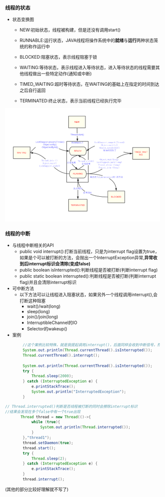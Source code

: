 ### 线程的状态
- 状态变换图
  - NEW:初始状态，线程被构建，但是还没有调用start()

  - RUNNABLE:运行状态，JAVA线程将操作系统中的**就绪**与**运行**两种状态笼统的称作运行中

  - BLOCKED:阻塞状态，表示线程阻塞于锁

  - WAITING:等待状态，表示线程进入等待状态，进入等待状态的线程需要其他线程做出一些特定动作(通知或中断)

  - TIMED_WAITING:超时等待状态，在WAITING的基础上在指定的时间到达之后自行返回

  - TERMINATED:终止状态，表示当前线程已经执行完毕

![](../../../image/thread_state.png)
### 线程的中断
- 与线程中断相关的API
  - public void interrupt():打断当前线程，只是为interrupt flag设置为true，如果是个可以被打断的方法，会抛出一个InterruptException异常,**异常收到后interrupt标识会清除(变成false)**
  - public boolean isInterrupted():判断线程是否被打断(判断interrupt flag)
  - public static boolean interrupted():判断线程是否被打断(判断interrupt flag)并且会清除interrupt标识
- 可中断方法
  - 以下方法可以让线程进入阻塞状态，如果另外一个线程调用interrupt(),会打断这种阻塞
      - wait()/wait(long)
      - sleep(long)
      - join()/join(long)
      - InterruptibleChannel的IO
      - Selector的wakeup()
- 案例
``` java
        //这个案例比较特殊，就是我提起调用interrupt()，后面同样会收到中断信号，然后interrupt flag被复位
        System.out.println(Thread.currentThread().isInterrupted());
        Thread.currentThread().interrupt();

        System.out.println(Thread.currentThread().isInterrupted());
        try {
            Thread.sleep(2000);
        } catch (InterruptedException e) {
            e.printStackTrace();
            System.out.println("InterruptedException");
        }
```

``` java
// Thread.interrupted()判断是否线程被打断的同时会擦除interrupt标识
//结果会发现在多个false中有一个true出现
       Thread thread = new Thread(()->{
            while (true){
                System.out.println(Thread.interrupted());
            }
        },"thread1");
        thread.setDaemon(true);
        thread.start();
        try {
            Thread.sleep(2);
        } catch (InterruptedException e) {
            e.printStackTrace();
        }
        thread.interrupt();
```
(其他的部分比较好理解就不写了)